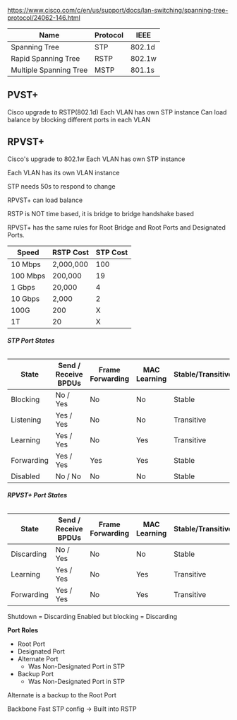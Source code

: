 https://www.cisco.com/c/en/us/support/docs/lan-switching/spanning-tree-protocol/24062-146.html

| Name                   | Protocol | IEEE   |
| ---------------------- | -------- | ------ |
| Spanning Tree          | STP      | 802.1d |
| Rapid Spanning Tree    | RSTP     | 802.1w |
| Multiple Spanning Tree | MSTP     | 801.1s |

## **PVST+**

Cisco upgrade  to RSTP(802.1d)
Each VLAN has own STP instance
Can load balance by blocking different ports in each VLAN

## **RPVST+**

Cisco's upgrade to 802.1w
Each VLAN has own STP instance

Each VLAN has its own VLAN instance

STP needs 50s to respond to change

RPVST+ can load balance

RSTP is NOT time based, it is bridge to bridge handshake based

RPVST+ has the same rules for Root Bridge and Root Ports and Designated Ports. 

| Speed    | RSTP Cost | STP Cost |
| -------- | --------- | -------- |
| 10 Mbps  | 2,000,000 | 100      |
| 100 Mbps | 200,000   | 19       |
| 1 Gbps   | 20,000    | 4        |
| 10 Gbps  | 2,000     | 2        |
| 100G     | 200       | X        |
| 1T       | 20        | X        |


###### **STP Port States**

| State      | Send / Receive BPDUs | Frame Forwarding | MAC Learning | Stable/Transitive |
| ---------- | -------------------- | ---------------- | ------------ | ----------------- |
| Blocking   | No / Yes             | No               | No           | Stable            |
| Listening  | Yes / Yes            | No               | No           | Transitive        |
| Learning   | Yes / Yes            | No               | Yes          | Transitive        |
| Forwarding | Yes / Yes            | Yes              | Yes          | Stable            |
| Disabled   | No / No              | No               | No           | Stable            |
###### **RPVST+ Port States**

| State      | Send / Receive BPDUs | Frame Forwarding | MAC Learning | Stable/Transitive |
| ---------- | -------------------- | ---------------- | ------------ | ----------------- |
| Discarding | No / Yes             | No               | No           | Stable            |
| Learning   | Yes / Yes            | No               | Yes          | Transitive        |
| Forwarding | Yes / Yes            | No               | Yes          | Transitive        |
Shutdown = Discarding
Enabled but blocking = Discarding

**Port Roles**
- Root Port
- Designated Port
- Alternate Port
	- Was Non-Designated Port in STP
- Backup Port
	- Was Non-Designated Port in STP

Alternate is a backup to the Root Port

Backbone Fast STP config -> Built into RSTP

